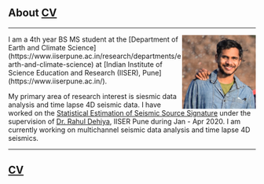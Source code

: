 ## About       [CV](./cv.md)
***	
<img class="profile-picture" src="media/profile.jpg" width="150" ALIGN="right" class="floatRight" />
I am a 4th year BS MS student at the [Department of Earth and Climate Science](https://www.iiserpune.ac.in/research/departments/earth-and-climate-science) at [Indian Institute of Science Education and Research (IISER), Pune](https://www.iiserpune.ac.in/).	

My primary area of research interest is siesmic data analysis and time lapse 4D seismic data. I have worked on the [Statistical Estimation of Seismic Source Signature](./research/source_signature/source_est.md) under the supervision of [Dr. Rahul Dehiya](https://www.iiserpune.ac.in/people/faculty-details/178), IISER Pune during Jan - Apr 2020. I am currently working on multichannel seismic data analysis and time lapse 4D seismics.	

***
## [CV](./cv.md)
